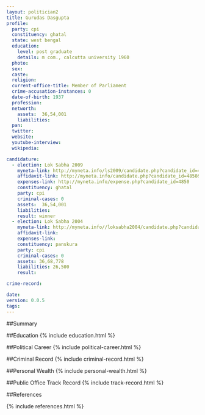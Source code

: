 ```yaml
---
layout: politician2
title: Gurudas Dasgupta
profile: 
  party: cpi
  constituency: ghatal
  state: west bengal
  education: 
    level: post graduate
    details: m com., calcutta university 1960
  photo: 
  sex: 
  caste: 
  religion: 
  current-office-title: Member of Parliament
  crime-accusation-instances: 0
  date-of-birth: 1937
  profession: 
  networth: 
    assets:  36,54,001
    liabilities: 
  pan: 
  twitter: 
  website: 
  youtube-interview: 
  wikipedia: 

candidature: 
  - election: Lok Sabha 2009
    myneta-link: http://myneta.info/ls2009/candidate.php?candidate_id=4850
    affidavit-link: http://myneta.info/candidate.php?candidate_id=4850&scan=original
    expenses-link: http://myneta.info/expense.php?candidate_id=4850
    constituency: ghatal 
    party: cpi
    criminal-cases: 0
    assets:  36,54,001
    liabilities: 
    result: winner 
  - election: Lok Sabha 2004
    myneta-link: http://myneta.info//loksabha2004/candidate.php?candidate_id=5382
    affidavit-link: 
    expenses-link: 
    constituency: panskura 
    party: cpi
    criminal-cases: 0
    assets: 36,68,778
    liabilities: 26,500
    result:  

crime-record: 

date: 
version: 0.0.5
tags: 
---
```

##Summary


##Education
{% include education.html %}


##Political Career
{% include political-career.html %}


##Criminal Record
{% include criminal-record.html %}


##Personal Wealth
{% include personal-wealth.html %}


##Public Office Track Record
{% include track-record.html %}


##References


{% include references.html %}